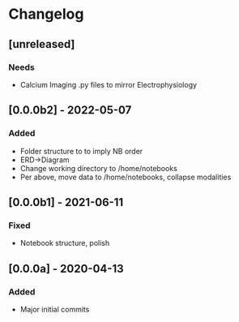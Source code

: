 # Changelog

## [unreleased]
### Needs
+ Calcium Imaging .py files to mirror Electrophysiology

## [0.0.0b2] - 2022-05-07
### Added
+ Folder structure to to imply NB order
+ ERD->Diagram
+ Change working directory to /home/notebooks
+ Per above, move data to /home/notebooks, collapse modalities

## [0.0.0b1] - 2021-06-11
### Fixed 
+ Notebook structure, polish


## [0.0.0a] - 2020-04-13
### Added 
+ Major initial commits
